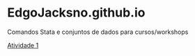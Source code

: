 # EdgoJacksno.github.io
Comandos Stata e conjuntos de dados para cursos/workshops

<a href="[URL_do_arquivo](https://docs.google.com/uc?export=download&id=1fJAS3aQFBn6TeDH9G6XZwun0_5OT4ONp)https://docs.google.com/uc?export=download&id=1fJAS3aQFBn6TeDH9G6XZwun0_5OT4ONp" download>Atividade 1</a>

